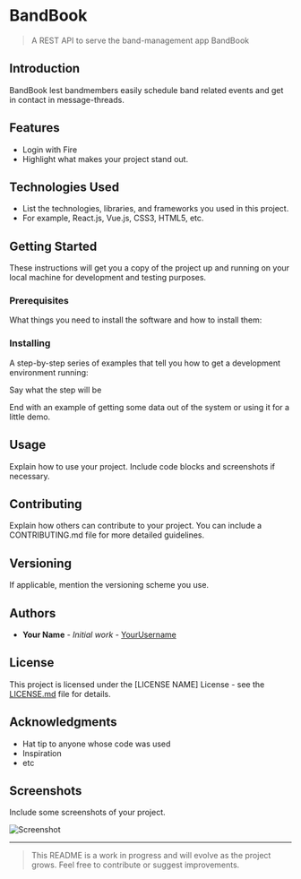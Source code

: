 # BandBook

> A REST API to serve the band-management app BandBook

## Introduction

BandBook lest bandmembers easily schedule band related events and get in contact in message-threads.

## Features

- Login with Fire
- Highlight what makes your project stand out.

## Technologies Used

- List the technologies, libraries, and frameworks you used in this project.
- For example, React.js, Vue.js, CSS3, HTML5, etc.

## Getting Started

These instructions will get you a copy of the project up and running on your local machine for development and testing purposes.

### Prerequisites

What things you need to install the software and how to install them:


### Installing

A step-by-step series of examples that tell you how to get a development environment running:

Say what the step will be


End with an example of getting some data out of the system or using it for a little demo.

## Usage

Explain how to use your project. Include code blocks and screenshots if necessary.

## Contributing

Explain how others can contribute to your project. You can include a CONTRIBUTING.md file for more detailed guidelines.

## Versioning

If applicable, mention the versioning scheme you use.

## Authors

- **Your Name** - *Initial work* - [YourUsername](https://github.com/YourUsername)

## License

This project is licensed under the [LICENSE NAME] License - see the [LICENSE.md](LICENSE.md) file for details.

## Acknowledgments

- Hat tip to anyone whose code was used
- Inspiration
- etc

## Screenshots

Include some screenshots of your project.

![Screenshot](screenshot.png)

---

> This README is a work in progress and will evolve as the project grows. Feel free to contribute or suggest improvements.
